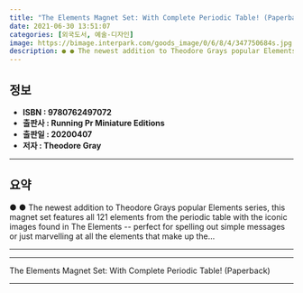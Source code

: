 ```yaml
---
title: "The Elements Magnet Set: With Complete Periodic Table! (Paperback)"
date: 2021-06-30 13:51:07
categories: [외국도서, 예술-디자인]
image: https://bimage.interpark.com/goods_image/0/6/8/4/347750684s.jpg
description: ● ● The newest addition to Theodore Grays popular Elements series, this magnet set features all 121 elements from the periodic table with the iconic images fo
---
```


## **정보**

- **ISBN : 9780762497072**
- **출판사 : Running Pr Miniature Editions**
- **출판일 : 20200407**
- **저자 : Theodore Gray**

------



## **요약**

●  ●  The newest addition to Theodore Grays popular Elements series, this magnet set features all 121 elements from the periodic table with the iconic images found in The Elements -- perfect for spelling out simple messages or just marvelling at all the elements that make up the... 

------



------


The Elements Magnet Set: With Complete Periodic Table! (Paperback) 

------



